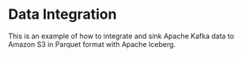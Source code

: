 # Data Integration

This is an example of how to integrate and sink Apache Kafka data to Amazon S3 in Parquet format with Apache Iceberg.

